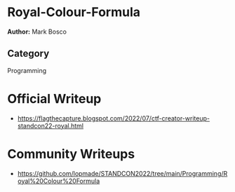 # Royal-Colour-Formula

**Author:** Mark Bosco

## Category

Programming


# Official Writeup
- https://flagthecapture.blogspot.com/2022/07/ctf-creator-writeup-standcon22-royal.html


# Community Writeups
- https://github.com/lopmade/STANDCON2022/tree/main/Programming/Royal%20Colour%20Formula